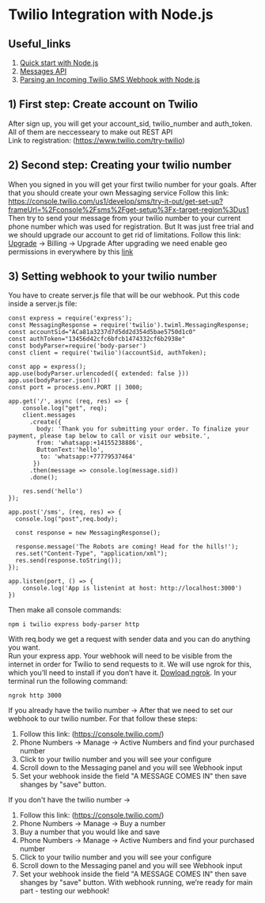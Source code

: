# Twilio Integration with Node.js 

## Useful_links
1) [Quick start with Node.js ](https://www.twilio.com/docs/whatsapp/quickstart/node) 
2) [Messages API](https://www.twilio.com/docs/sms/api/message-resource) 
3) [Parsing an Incoming Twilio SMS Webhook with Node.js](https://www.twilio.com/blog/parsing-an-incoming-twilio-sms-webhook-with-node-js)

 
## 1) First step: Create account on Twilio
After sign up, you will get your account_sid, twilio_number and auth_token. All of them are neccesseary to make out REST API  
Link to registration: (https://www.twilio.com/try-twilio)  


## 2) Second step: Creating your twilio number

When you signed in you will get your first twilio number for your goals. After that you should create your own Messaging service 
Follow this link: https://console.twilio.com/us1/develop/sms/try-it-out/get-set-up?frameUrl=%2Fconsole%2Fsms%2Fget-setup%3Fx-target-region%3Dus1  
Then try to send your message from your twilio number to your current phone number which was used for registration.
But It was just free trial and we should upgrade our account to get rid of limitations. 
Follow this link: [Upgrade](https://console.twilio.com/us1/billing/manage-billing/billing-overview?frameUrl=%2Fconsole%2Fbilling%3Fx-target-region%3Dus1) -> Billing -> Upgrade
After upgrading we need enable geo permissions in everywhere by this [link](https://console.twilio.com/us1/develop/sms/settings/geo-permissions)
## 3) Setting webhook to your twilio number
You have to create server.js file that will be our webhook.
Put this code inside a server.js file:
```
const express = require('express');
const MessagingResponse = require('twilio').twiml.MessagingResponse;
const accountSid="ACa81a3237d7d5dd2d354d5bae5750d1c0"
const authToken="13456d42cfc6bfcb1474332cf6b2938e"
const bodyParser=require('body-parser')
const client = require('twilio')(accountSid, authToken);

const app = express();
app.use(bodyParser.urlencoded({ extended: false }))
app.use(bodyParser.json())
const port = process.env.PORT || 3000;

app.get('/', async (req, res) => {
    console.log("get", req);
    client.messages 
      .create({ 
        body: 'Thank you for submitting your order. To finalize your payment, please tap below to call or visit our website.',
        from: 'whatsapp:+14155238886',  
        ButtonText:'hello',     
         to: 'whatsapp:+77779537464' 
       }) 
      .then(message => console.log(message.sid)) 
      .done();

    res.send('hello')
});

app.post('/sms', (req, res) => {
  console.log("post",req.body);
 
  const response = new MessagingResponse();

  response.message('The Robots are coming! Head for the hills!');
  res.set("Content-Type", "application/xml");
  res.send(response.toString());
});

app.listen(port, () => {
    console.log('App is listenint at host: http://localhost:3000')
})
 ``` 
 Then make all console commands:
 
```
npm i twilio express body-parser http
```

With req.body we get a request with sender data and you can do anything you want.  
Run your express app. Your webhook will need to be visible from the internet in order for Twilio to send requests to it. We will use ngrok for this, which you’ll need to install if you don’t have it. [Dowload ngrok](https://ngrok.com/download). In your terminal run the following command:
```
ngrok http 3000
```
If you already have the twilio number ->
After that we need to set our webhook to our twilio number. For that follow these steps:
1) Follow this link: (https://console.twilio.com/)  
2) Phone Numbers -> Manage -> Active Numbers and find your purchased number
3) Click to your twilio number and you will see your configure
4) Scroll down to the Messaging panel and you will see Webhook input
5) Set your webhook inside the field "A MESSAGE COMES IN" then save shanges by "save" button.

If you don't have the twilio number ->
1) Follow this link: (https://console.twilio.com/)  
2) Phone Numbers -> Manage -> Buy a number
3) Buy a number that you would like and save
4) Phone Numbers -> Manage -> Active Numbers and find your purchased number
5) Click to your twilio number and you will see your configure
6) Scroll down to the Messaging panel and you will see Webhook input
7) Set your webhook inside the field "A MESSAGE COMES IN" then save shanges by "save" button.
With webhook running, we’re ready for main part - testing our webhook!

